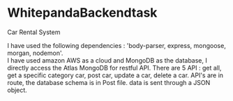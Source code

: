 # WhitepandaBackendtask
Car Rental System

I have used the following dependencies :
   'body-parser, express, mongoose, morgan, nodemon'.   
    I have used amazon AWS as a cloud and MongoDB as the database, I directly access the Atlas MongoDB for restful API.
There are 5 API :
get all, get a specific category car,  post car, update a car, delete a car.
API's are in route, the database schema is in Post file.
data is sent through a JSON object.

